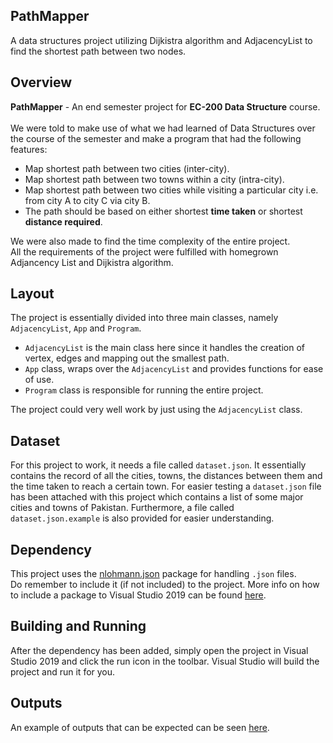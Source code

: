 ## PathMapper

A data structures project utilizing Dijkistra algorithm and AdjacencyList to find the shortest path between two nodes.

## Overview

**PathMapper** - An end semester project for **EC-200 Data Structure** course. <br /><br />
We were told to make use of what we had learned of Data Structures over the course of the semester and make a program that had the following features:

- Map shortest path between two cities (inter-city).
- Map shortest path between two towns within a city (intra-city).
- Map shortest path between two cities while visiting a particular city i.e. from city A to city C via city B.
- The path should be based on either shortest **time taken** or shortest **distance required**.

We were also made to find the time complexity of the entire project. <br />
All the requirements of the project were fulfilled with homegrown Adjancency List and Dijkistra algorithm.

## Layout

The project is essentially divided into three main classes, namely `AdjacencyList`, `App` and `Program`.

- `AdjacencyList` is the main class here since it handles the creation of vertex, edges and mapping out the smallest path.
- `App` class, wraps over the `AdjacencyList` and provides functions for ease of use.
- `Program` class is responsible for running the entire project.

The project could very well work by just using the `AdjacencyList` class.

## Dataset

For this project to work, it needs a file called `dataset.json`. It essentially contains the record of all the cities, towns, the distances between them and the time taken to reach a certain town. For easier testing a `dataset.json` file has been attached with this project which contains a list of some major cities and towns of Pakistan. Furthermore, a file called `dataset.json.example` is also provided for easier understanding.

## Dependency

This project uses the [nlohmann.json](https://www.nuget.org/packages/nlohmann.json/) package for handling `.json` files. <br />
Do remember to include it (if not included) to the project. More info on how to include a package to Visual Studio 2019 can be found [here](https://docs.microsoft.com/en-us/nuget/quickstart/install-and-use-a-package-in-visual-studio).

## Building and Running

After the dependency has been added, simply open the project in Visual Studio 2019 and click the run icon in the toolbar. Visual Studio will build the project and run it for you.

## Outputs

An example of outputs that can be expected can be seen [here](https://github.com/Ifera/PathMapper/blob/master/meta/Output.pdf).
